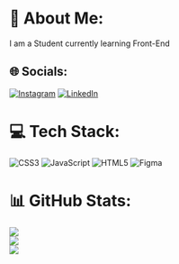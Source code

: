 # 💫 About Me:
I am a Student currently learning Front-End 


## 🌐 Socials:
[![Instagram](https://img.shields.io/badge/Instagram-%23E4405F.svg?logo=Instagram&logoColor=white)](https://instagram.com/luizf.goncalvess) [![LinkedIn](https://img.shields.io/badge/LinkedIn-%230077B5.svg?logo=linkedin&logoColor=white)](https://linkedin.com/in/luiz-filipe-6684082b4) 

# 💻 Tech Stack:
![CSS3](https://img.shields.io/badge/css3-%231572B6.svg?style=flat&logo=css3&logoColor=white) ![JavaScript](https://img.shields.io/badge/javascript-%23323330.svg?style=flat&logo=javascript&logoColor=%23F7DF1E) ![HTML5](https://img.shields.io/badge/html5-%23E34F26.svg?style=flat&logo=html5&logoColor=white) ![Figma](https://img.shields.io/badge/figma-%23F24E1E.svg?style=flat&logo=figma&logoColor=white)
# 📊 GitHub Stats:
![](https://github-readme-stats.vercel.app/api?username=LuizFGC&theme=dark&hide_border=false&include_all_commits=true&count_private=false)<br/>
![](https://nirzak-streak-stats.vercel.app/?user=LuizFGC&theme=dark&hide_border=false)<br/>
![](https://github-readme-stats.vercel.app/api/top-langs/?username=LuizFGC&theme=dark&hide_border=false&include_all_commits=true&count_private=false&layout=compact)

<!-- Proudly created with GPRM ( https://gprm.itsvg.in ) -->
